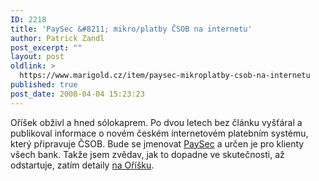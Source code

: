 ```yaml
---
ID: 2218
title: 'PaySec &#8211; mikro/platby ČSOB na internetu'
author: Patrick Zandl
post_excerpt: ""
layout: post
oldlink: >
  https://www.marigold.cz/item/paysec-mikroplatby-csob-na-internetu
published: true
post_date: 2008-04-04 15:23:23
---
```

Oříšek obživl a hned sólokaprem. Po dvou letech bez článku vyšťáral a publikoval informace o novém českém internetovém platebním systému, který připravuje ČSOB. Bude se jmenovat <a href="http://www.paysec.cz">PaySec</a> a určen je pro klienty všech bank. Takže jsem zvědav, jak to dopadne ve skutečnosti, až odstartuje, zatím detaily <a href="http://www.orisek.net/article/paysec-novy-cesky-platebni-system">na Oříšku</a>.